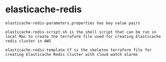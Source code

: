 # elasticache-redis

    elasticache-redis-parameters.properties has key value pairs 

    elasticache-redis-script.sh is the shell script that can be run in local Mac to create the terraform file used for creating Elasticache redis cluster in AWS

    elasticache-redis-template.tf is the skeleton terraform file for creating Elasticache Redis cluster with cloud watch alarms
